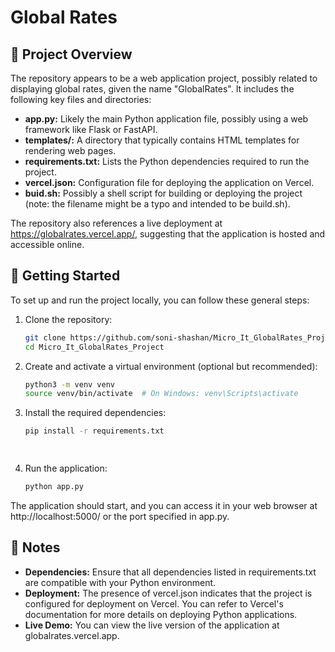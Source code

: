 # Global Rates
## 📁 Project Overview
The repository appears to be a web application project, possibly related to displaying global rates, given the name "GlobalRates". It includes the following key files and directories:
- **app.py:** Likely the main Python application file, possibly using a web framework like Flask or FastAPI.
- **templates/:** A directory that typically contains HTML templates for rendering web pages.
- **requirements.txt:** Lists the Python dependencies required to run the project.
- **vercel.json:** Configuration file for deploying the application on Vercel.
- **buid.sh:** Possibly a shell script for building or deploying the project (note: the filename might be a typo and intended to be build.sh).

The repository also references a live deployment at https://globalrates.vercel.app/, suggesting that the application is hosted and accessible online.

## 🚀 Getting Started
To set up and run the project locally, you can follow these general steps:

1. Clone the repository:
   ```bash
   git clone https://github.com/soni-shashan/Micro_It_GlobalRates_Project.git
   cd Micro_It_GlobalRates_Project
   ```


2. Create and activate a virtual environment (optional but recommended):
   ```bash
   python3 -m venv venv
   source venv/bin/activate  # On Windows: venv\Scripts\activate
   ```

3. Install the required dependencies:
   ```bash
   pip install -r requirements.txt

  
4. Run the application:
    ```bash
    python app.py
    ```

The application should start, and you can access it in your web browser at http://localhost:5000/ or the port specified in app.py.

## 📄 Notes
- **Dependencies:** Ensure that all dependencies listed in requirements.txt are compatible with your Python environment.
- **Deployment:** The presence of vercel.json indicates that the project is configured for deployment on Vercel. You can refer to Vercel's documentation for more details on deploying Python applications.
- **Live Demo:** You can view the live version of the application at globalrates.vercel.app.

